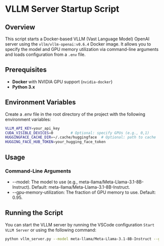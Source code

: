 # **VLLM Server Startup Script**

## **Overview**
This script starts a Docker-based VLLM (Vast Language Model) OpenAI server using the `vllm/vllm-openai:v0.6.4` Docker image. It allows you to specify the model and GPU memory utilization via command-line arguments and loads configuration from a `.env` file.

## **Prerequisites**

- **Docker** with NVIDIA GPU support (`nvidia-docker`)
- **Python 3.x**


## **Environment Variables**

Create a .env file in the root directory of the project with the following environment variables:

```bash
VLLM_API_KEY=your_api_key
CUDA_VISIBLE_DEVICES=0        # Optional: specify GPUs (e.g., 0,1)
HUGGINGFACE_CACHE_DIR=~/.cache/huggingface  # Optional: path to cache
HUGGING_FACE_HUB_TOKEN=your_hugging_face_token
```

## **Usage**
### Command-Line Arguments

- --model: The model to use (e.g., meta-llama/Meta-Llama-3.1-8B-Instruct). Default: meta-llama/Meta-Llama-3.1-8B-Instruct.
- --gpu-memory-utilization: The fraction of GPU memory to use. Default: 0.95.

## **Running the Script**

You can start the VLLM server by running the VSCode configuration `Start VLLM Server` or using the following command:

```bash
python vllm_server.py --model meta-llama/Meta-Llama-3.1-8B-Instruct --gpu-memory-utilization 0.95
```

